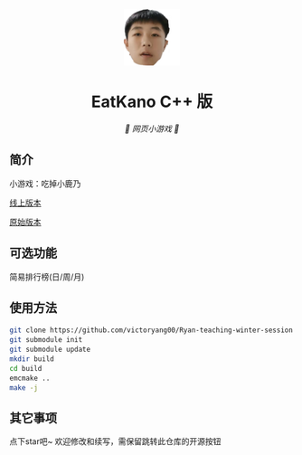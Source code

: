 <p align="center">
  <a href="https://xingye.me/game/eatkano"><img src="https://github.com/arcxingye/EatKano/blob/main/static/image/ClickBefore.png?raw=true" width="100" height="100" alt="EatKano"></a>
</p>
<div align="center">

# EatKano C++ 版

_🦌 网页小游戏 🥛_

</div>


## 简介

小游戏：吃掉小鹿乃

[线上版本](https://victoryang00.cn/EatKano)

[原始版本](https://github.com/kifuan/EatSenpai)

## 可选功能

简易排行榜(日/周/月)

## 使用方法

```bash
git clone https://github.com/victoryang00/Ryan-teaching-winter-session
git submodule init
git submodule update
mkdir build
cd build
emcmake ..
make -j
```

## 其它事项

点下star吧~ 欢迎修改和续写，需保留跳转此仓库的开源按钮
